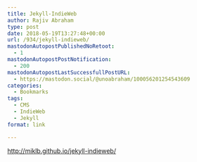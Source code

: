 ```yaml
---
title: Jekyll-IndieWeb
author: Rajiv Abraham
type: post
date: 2018-05-19T13:27:48+00:00
url: /934/jekyll-indieweb/
mastodonAutopostPublishedNoRetoot:
  - 1
mastodonAutopostPostNotification:
  - 200
mastodonAutopostLastSuccessfullPostURL:
  - https://mastodon.social/@unoabraham/100056201254543609
categories:
  - Bookmarks
tags:
  - CMS
  - IndieWeb
  - Jekyll
format: link

---
```

<http://miklb.github.io/jekyll-indieweb/>